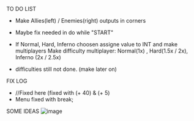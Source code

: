 

TO DO LIST
- Make Allies(left) / Enemies(right) outputs in corners
- Maybe fix needed in do while "START"

- If Normal, Hard, Inferno choosen assigne value to INT and make multiplayers
Make difficulty multiplayer: Normal(1x) , Hard(1.5x / 2x), Inferno (2x / 2.5x)
- difficulties still not done. (make later on)


FIX LOG 
- //Fixed here (fixed with (+ 40) & (+ 5)
- Menu fixed with break;

SOME IDEAS
![image](https://github.com/skrinal/DungeonStuff/assets/115153680/9f1da854-89bf-4f29-be4f-2560183c77ff)
